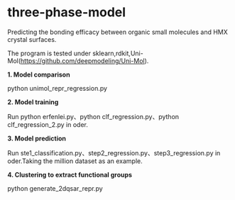 # three-phase-model
Predicting the bonding efficacy between organic small molecules and HMX crystal surfaces.

The program is tested under sklearn,rdkit,Uni-Mol(https://github.com/deepmodeling/Uni-Mol).

**1. Model comparison**

python unimol_repr_regression.py

**2. Model training**

Run python erfenlei.py、python clf_regression.py、python clf_regression_2.py in oder.

**3. Model prediction**

Run ste1_classification.py、step2_regression.py、step3_regression.py in oder.Taking the million dataset as an example.

**4. Clustering  to extract functional groups**

python generate_2dqsar_repr.py

